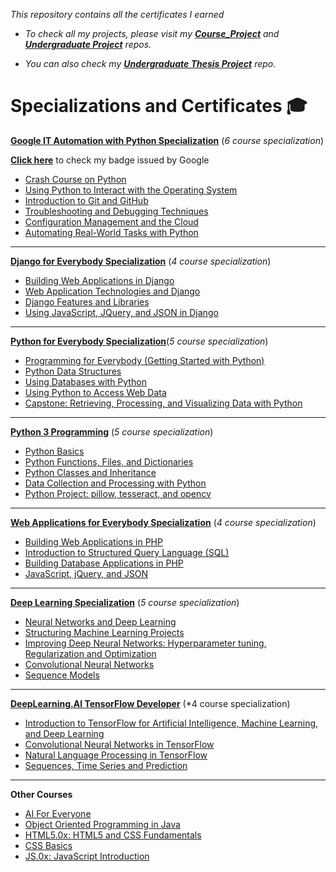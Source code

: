 *This repository contains all the certificates I earned*

* *To check all my projects, please visit my **[Course_Project](https://github.com/JoyKrishan/Joy-s_Course_Projects)** and **[Undergraduate Project](https://github.com/JoyKrishan/Undergraduate-Projects)** repos.*

* *You can also check my **[Undergraduate Thesis Project](https://github.com/JoyKrishan/Classifying-Audio-Signal-Using-Different-Spectra-Features)** repo.*


# Specializations and Certificates :mortar_board:

[**Google IT Automation with Python Specialization**](https://www.coursera.org/account/accomplishments/specialization/certificate/HMDHC82TCBAR) (*6 course specialization*)

[**Click here**](https://www.youracclaim.com/badges/43df27b5-fa44-4562-89ce-74cb0722ace5) to check my badge issued by Google

* [Crash Course on Python](https://www.coursera.org/account/accomplishments/certificate/EU6WVG4P3REH)  
* [Using Python to Interact with the Operating System](https://www.coursera.org/account/accomplishments/certificate/VTQ28BMV6HAG) 
* [Introduction to Git and GitHub](https://www.coursera.org/account/accomplishments/certificate/Y3E3SA472YA7)
* [Troubleshooting and Debugging Techniques](https://www.coursera.org/account/accomplishments/certificate/WQTD4BHE4UNF)
* [Configuration Management and the Cloud](https://www.coursera.org/account/accomplishments/certificate/PN7EME5DZ8TH)
* [Automating Real-World Tasks with Python](https://www.coursera.org/account/accomplishments/certificate/QLNWTVJEKBRT)
___
[**Django for Everybody Specialization**](https://www.coursera.org/account/accomplishments/specialization/certificate/NQ3S8GPPD35Q) (*4 course specialization*)

* [Building Web Applications in Django](https://www.coursera.org/account/accomplishments/certificate/6BFKFHVSKEXH)
* [Web Application Technologies and Django](https://www.coursera.org/account/accomplishments/certificate/2Y6RQBE8JEQ9)
* [Django Features and Libraries](https://www.coursera.org/account/accomplishments/certificate/PYLLA8MVUJ5Q)
* [Using JavaScript, JQuery, and JSON in Django](https://www.coursera.org/account/accomplishments/certificate/P62BCXRP6J62)

___
[**Python for Everybody Specialization**](https://www.coursera.org/account/accomplishments/specialization/certificate/KXEQYMS7C2LN)(*5 course specialization*)

* [Programming for Everybody (Getting Started with Python)](https://www.coursera.org/account/accomplishments/certificate/U6PVMMVGGB4H)
* [Python Data Structures](https://www.coursera.org/account/accomplishments/certificate/D4MVMVWCPYGX)
* [Using Databases with Python](https://www.coursera.org/account/accomplishments/certificate/3PHQW89K3H4K)
* [Using Python to Access Web Data](https://www.coursera.org/account/accomplishments/certificate/J2UFUZTUNPRJ)
* [Capstone: Retrieving, Processing, and Visualizing Data with Python](https://www.coursera.org/account/accomplishments/certificate/DSQR6UR32QKQ) 

___
[**Python 3 Programming**](https://www.coursera.org/account/accomplishments/specialization/certificate/92G64MQVRC23) (*5 course specialization*)

* [Python Basics](https://www.coursera.org/account/accomplishments/certificate/XBCT6GZJQMKZ)
* [Python Functions, Files, and Dictionaries](https://www.coursera.org/account/accomplishments/certificate/Y8G74MSSDY2A)
* [Python Classes and Inheritance](https://www.coursera.org/account/accomplishments/certificate/6L5WU6RNB6FB)
* [Data Collection and Processing with Python](https://www.coursera.org/account/accomplishments/certificate/U8VVSZJWN65E)
* [Python Project: pillow, tesseract, and opencv](https://www.coursera.org/account/accomplishments/certificate/M5SL9FKKJJW7) 

___
[**Web Applications for Everybody Specialization**](https://www.coursera.org/account/accomplishments/specialization/certificate/2PXKPRF52844) (*4 course specialization*)

* [Building Web Applications in PHP](https://www.coursera.org/account/accomplishments/certificate/NHNKC3PEM9MW)
* [Introduction to Structured Query Language (SQL)](https://www.coursera.org/account/accomplishments/certificate/UGSDKECGQ4ZY) 
* [Building Database Applications in PHP](https://www.coursera.org/account/accomplishments/certificate/LGSL5XTE7NFA)
* [JavaScript, jQuery, and JSON](https://www.coursera.org/account/accomplishments/verify/EGM3EZCG73GD) 

___
[**Deep Learning Specialization**](https://www.coursera.org/account/accomplishments/specialization/certificate/RV2LFXKVEKZ5) (*5 course specialization*)

* [Neural Networks and Deep Learning](https://www.coursera.org/account/accomplishments/certificate/7GXHVBJR7BV7) 
* [Structuring Machine Learning Projects](https://www.coursera.org/account/accomplishments/certificate/52RELUKKWT2Z) 
* [Improving Deep Neural Networks: Hyperparameter tuning, Regularization and Optimization](https://www.coursera.org/account/accomplishments/certificate/M292FGAUQ2L5)
* [Convolutional Neural Networks](https://www.coursera.org/account/accomplishments/certificate/LKVNJYJUY8YT)
* [Sequence Models](https://www.coursera.org/account/accomplishments/certificate/T52ALETN5E8P) 

___
[**DeepLearning.AI TensorFlow Developer**](https://www.coursera.org/account/accomplishments/specialization/certificate/UABZ3HJZK5CA) (*4 course specialization)

* [Introduction to TensorFlow for Artificial Intelligence, Machine Learning, and Deep Learning](https://www.coursera.org/account/accomplishments/certificate/5PVXEA46U2VP)
* [Convolutional Neural Networks in TensorFlow](https://www.coursera.org/account/accomplishments/certificate/MEZ4EUFCMVNZ)
* [Natural Language Processing in TensorFlow](https://www.coursera.org/account/accomplishments/certificate/6ZA3AA4CR3MA)
* [Sequences, Time Series and Prediction](https://www.coursera.org/account/accomplishments/certificate/2D6MXH4P76NR)

___
**Other Courses**

* [AI For Everyone](https://www.coursera.org/account/accomplishments/certificate/5CQD3RC85EAN)
* [Object Oriented Programming in Java](https://www.coursera.org/account/accomplishments/certificate/YNUB9ZS2W5WD) 
* [HTML5.0x: HTML5 and CSS Fundamentals](https://courses.edx.org/certificates/9dd21096d55d42e9905704f44d223d55)
* [CSS Basics](https://courses.edx.org/certificates/4ade23c5502b4213b85450b0515a1b4b) 
* [JS.0x: JavaScript Introduction](https://courses.edx.org/certificates/c5725f552b6c4dbda040357e9e9cb13a)










